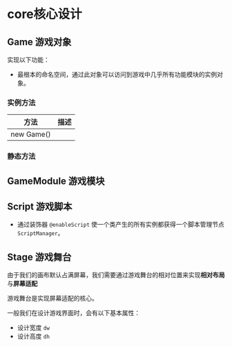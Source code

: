 <!--
 * @Autor: Guo Kainan
 * @Date: 2021-09-05 15:21:19
 * @LastEditors: Guo Kainan
 * @LastEditTime: 2021-09-08 15:56:25
 * @Description: 
-->
# core核心设计

## Game 游戏对象
实现以下功能：

- 最根本的命名空间，通过此对象可以访问到游戏中几乎所有功能模块的实例对象。

### 实例方法
| 方法 | 描述 |
| --- | --- |
| new Game() ||

### 静态方法


## GameModule 游戏模块

## Script 游戏脚本
- 通过装饰器 `@enableScript` 使一个类产生的所有实例都获得一个脚本管理节点 `ScriptManager`。

## Stage 游戏舞台
由于我们的画布默认占满屏幕，我们需要通过游戏舞台的相对位置来实现**相对布局**与**屏幕适配**

游戏舞台是实现屏幕适配的核心。

一般我们在设计游戏界面时，会有以下基本属性：
- 设计宽度 `dw`
- 设计高度 `dh`

